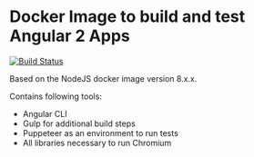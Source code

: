 # Docker Image to build and test Angular 2 Apps

[![Build Status](https://travis-ci.org/cosee-gitlab/angular-build.svg?branch=master)](https://travis-ci.org/cosee-gitlab/angular-build)

Based on the NodeJS docker image version 8.x.x.

Contains following tools:

-   Angular CLI
-   Gulp for additional build steps
-   Puppeteer as an environment to run tests
-   All libraries necessary to run Chromium
